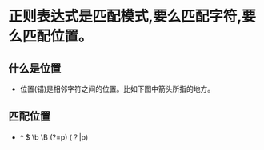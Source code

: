 # 正则表达式是匹配模式,要么匹配字符,要么匹配位置。
## 什么是位置
* 位置(锚)是相邻字符之间的位置。比如下图中箭头所指的地方。
## 匹配位置
* ^ $ \b \B  (?=p)  (？|p)
